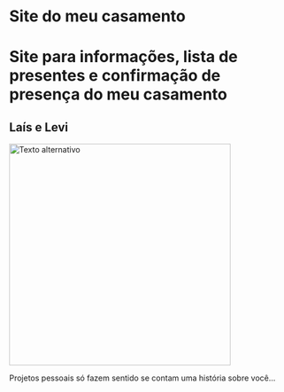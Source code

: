 
# Site do meu casamento


# Site para informações, lista de presentes e confirmação de presença do meu casamento 

## Laís e Levi

<img src="https://lh3.googleusercontent.com/pw/AP1GczPU8Z-0k77VuB_pbidDm0rpq6PlfyBpY7g5ujpdiq-FlR44PTuzOnS9EIaxZIhFE3fz2T7L2hYzFxpZ2jIdZvsI7hq46TFBU21Es5qgTfXh8n153MJrIErDJr__wG-JIDtP-79XdLPTImRfIFYQVDbp9w=w530-h706-s-no-gm?authuser=0" alt="Texto alternativo" width="400">

Projetos pessoais só fazem sentido se contam uma história sobre você...
